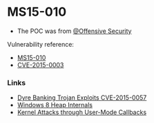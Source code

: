 # MS15-010

- The POC was from [@Offensive Security](https://github.com/offensive-security/exploit-database-bin-sploits/tree/master/sploits)


Vulnerability reference:
 * [MS15-010](https://technet.microsoft.com/en-us/library/security/ms15-010.aspx)
 * [CVE-2015-0003](https://www.exploit-db.com/exploits/37098/)
 

### Links

* [Dyre Banking Trojan Exploits CVE-2015-0057](https://www.fireeye.com/blog/threat-research/2015/07/dyre_banking_trojan.html)
* [Windows 8 Heap Internals](http://illmatics.com/Windows%208%20Heap%20Internals.pdf)
* [Kernel Attacks through User-Mode Callbacks](https://media.blackhat.com/bh-us-11/Mandt/BH_US_11_Mandt_win32k_WP.pdf)
